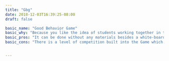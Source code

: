 ```yaml
---
title: "Gbg"
date: 2018-12-03T16:39:25-08:00
draft: false

basic_name: "Good Behavior Game"
basic_why: "Because you like the idea of students working together in teams to support one another towards being successful. You have specific time periods during the day when you'd really like to focus in on supporting positive behavior. TEST"
basic_pros: "It can be done without any materials besides a white-board, it's flexible towards the behaviors you want to encourage among your students, and it's got a long history of success. TEST"
basic_cons: "There is a level of competition built into the Game which you might be uncomfortable with. However, as long as both teams can win (which we think is a smart way to run this intervention), it should be a supportive (rather than competitive) experience for kids. TEST"


---
```

